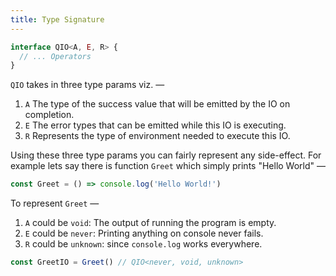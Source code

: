 ```yaml
---
title: Type Signature
---
```


```ts
interface QIO<A, E, R> {
  // ... Operators
}
```

`QIO` takes in three type params viz. —

1. `A` The type of the success value that will be emitted by the IO on completion.
2. `E` The error types that can be emitted while this IO is executing.
3. `R` Represents the type of environment needed to execute this IO.

Using these three type params you can fairly represent any side-effect. For example lets say there is function `Greet` which simply prints "Hello World" —

```ts
const Greet = () => console.log('Hello World!')
```

To represent `Greet` —

1. `A` could be `void`: The output of running the program is empty.
2. `E` could be `never`: Printing anything on console never fails.
3. `R` could be `unknown`: since `console.log` works everywhere.

```ts
const GreetIO = Greet() // QIO<never, void, unknown>
```

